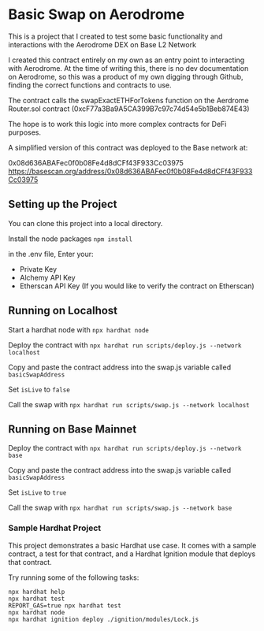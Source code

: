 # Basic Swap on Aerodrome

This is a project that I created to test some basic functionality and interactions with the Aerodrome DEX on Base L2 Network

I created this contract entirely on my own as an entry point to interacting with Aerodrome. At the time of writing this, there is no dev documentation on Aerodrome, so this was a product of my own digging through Github, finding the correct functions and contracts to use.

The contract calls the swapExactETHForTokens function on the Aerdrome Router.sol contract (0xcF77a3Ba9A5CA399B7c97c74d54e5b1Beb874E43)

The hope is to work this logic into more complex contracts for DeFi purposes.

A simplified version of this contract was deployed to the Base network at:

0x08d636ABAFec0f0b08Fe4d8dCFf43F933Cc03975
https://basescan.org/address/0x08d636ABAFec0f0b08Fe4d8dCFf43F933Cc03975

## Setting up the Project

You can clone this project into a local directory.

Install the node packages
`npm install`

in the .env file, Enter your:
- Private Key
- Alchemy API Key
- Etherscan API Key (If you would like to verify the contract on Etherscan)

## Running on Localhost

Start a hardhat node with
`npx hardhat node`

Deploy the contract with
`npx hardhat run scripts/deploy.js --network localhost`

Copy and paste the contract address into the swap.js variable called
`basicSwapAddress`

Set `isLive` to `false`

Call the swap with
`npx hardhat run scripts/swap.js --network localhost` 

## Running on Base Mainnet

Deploy the contract with
`npx hardhat run scripts/deploy.js --network base`

Copy and paste the contract address into the swap.js variable called
`basicSwapAddress`

Set `isLive` to `true`

Call the swap with
`npx hardhat run scripts/swap.js --network base`

### Sample Hardhat Project

This project demonstrates a basic Hardhat use case. It comes with a sample contract, a test for that contract, and a Hardhat Ignition module that deploys that contract.

Try running some of the following tasks:

```shell
npx hardhat help
npx hardhat test
REPORT_GAS=true npx hardhat test
npx hardhat node
npx hardhat ignition deploy ./ignition/modules/Lock.js
```
